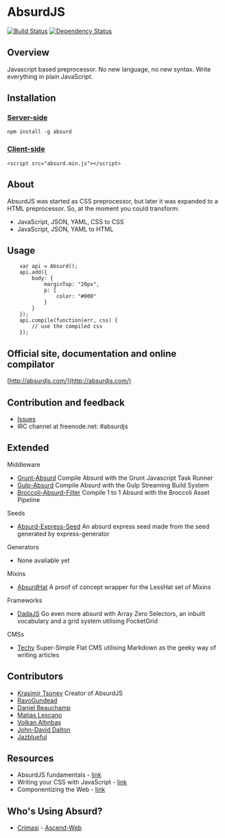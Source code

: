 # AbsurdJS

[![Build Status](https://travis-ci.org/krasimir/absurd.svg?branch=master)](https://travis-ci.org/krasimir/absurd)
[![Dependency Status](https://david-dm.org/krasimir/absurd.svg?theme=shields.io)](https://david-dm.org/krasimir/absurd)

## Overview

Javascript based preprocessor. No new language, no new syntax. Write everything in plain JavaScript.

## Installation

### [Server-side](http://absurdjs.com/pages/installation/#node-js)

	npm install -g absurd

### [Client-side](http://absurdjs.com/pages/installation/#client-side-port)

	<script src="absurd.min.js"></script>

## About

AbsurdJS was started as CSS preprocessor, but later it was expanded to a HTML preprocessor. So, at the moment you could transform:

  - JavaScript, JSON, YAML, CSS to CSS
  - JavaScript, JSON, YAML to HTML

## Usage
```
	var api = Absurd();
	api.add({
		body: {
			marginTop: "20px",
			p: {
				color: "#000"
			}
		}
	});
	api.compile(function(err, css) {
		// use the compiled css
	});
```
## Official site, documentation and online compilator

[http://absurdjs.com/](http://absurdjs.com/)

## Contribution and feedback

* [Issues](https://github.com/krasimir/absurd/issues)
* IRC channel at freenode.net: #absurdjs

## Extended

Middleware
* [Grunt-Absurd](https://github.com/krasimir/grunt-absurd) Compile Absurd with the Grunt Javascript Task Runner
* [Gulp-Absurd](https://github.com/krasimir/gulp-absurd) Compile Absurd with the Gulp Streaming Build System
* [Broccoli-Absurd-Filter](https://github.com/Xulai/broccoli-absurd-filter) Compile 1 to 1 Absurd with the Broccoli Asset Pipeline

Seeds
* [Absurd-Express-Seed](https://github.com/Xulai/absurd-express-seed) An absurd express seed made from the seed generated by express-generator

Generators
* None avaliable yet

Mixins
* [AbsurdHat](https://github.com/carlos22/absurdhat) A proof of concept wrapper for the LessHat set of Mixins

Frameworks
* [DadaJS](https://github.com/stockholmux/dada-js) Go even more absurd with Array Zero Selectors, an inbuilt vocabulary and a grid system utilising PocketGrid

CMSs
* [Techy](https://github.com/krasimir/techy) Super-Simple Flat CMS utilising Markdown as the geeky way of writing articles

## Contributors

* [Krasimir Tsonev](https://github.com/krasimir) Creator of AbsurdJS
* [RayoGundead](https://github.com/RayoGundead) 
* [Daniel Beauchamp](https://github.com/Xulai) 
* [Matias Lescano](https://github.com/mjlescano)
* [Volkan Altınbaş](https://github.com/valtinbas)
* [John-David Dalton](https://github.com/jdalton)
* [Jazblueful](https://github.com/jazblueful)

## Resources

  - AbsurdJS fundamentals - [link](http://krasimirtsonev.com/blog/article/AbsurdJS-fundamentals)
  - Writing your CSS with JavaScript - [link](http://davidwalsh.name/write-css-javascript)
  - Componentizing the Web - [link](http://code.tutsplus.com/tutorials/componentizing-the-web--cms-20602)

## Who's Using Absurd?

* [Crimasi](https://github.com/Crimasi) - [Ascend-Web](https://github.com/Crimasi/Ascend-Web)

